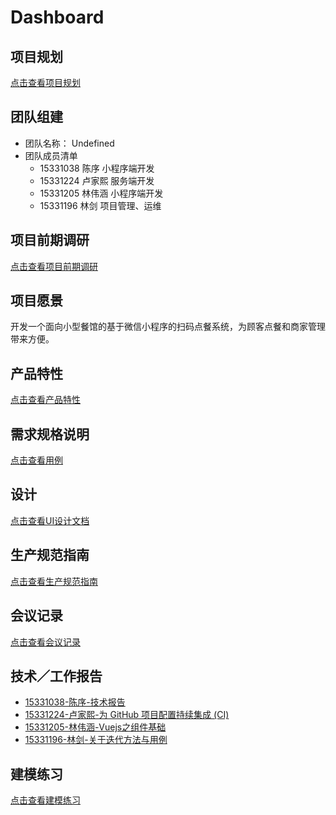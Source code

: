# Dashboard

## 项目规划

[点击查看项目规划](docs/项目规划.md)

## 团队组建

- 团队名称： Undefined
- 团队成员清单
  - 15331038 陈序 小程序端开发
  - 15331224 卢家熙 服务端开发
  - 15331205 林伟涵 小程序端开发
  - 15331196 林剑 项目管理、运维

## 项目前期调研

[点击查看项目前期调研](docs/项目前期调研.md)

## 项目愿景

开发一个面向小型餐馆的基于微信小程序的扫码点餐系统，为顾客点餐和商家管理带来方便。

## 产品特性

[点击查看产品特性](docs/产品特性.md)

## 需求规格说明

[点击查看用例](docs/用例.md)

## 设计

[点击查看UI设计文档](docs/UI设计.md)

## 生产规范指南

[点击查看生产规范指南](docs/生产规范指南.md)

## 会议记录

[点击查看会议记录](docs/会议记录.md)

## 技术／工作报告

- [15331038-陈序-技术报告](https://pak-choi.github.io/系统分析与设计/2018/03/15/SAAD-Report)
- [15331224-卢家熙-为 GitHub 项目配置持续集成 (CI)](https://daddytrap.github.io/tutorial/github/2018/04/10/travis-ci-tutorial.html)
- [15331205-林伟涵-Vuejs之组件基础](https://www.jianshu.com/p/95646734fb4c)
- [15331196-林剑-关于迭代方法与用例](http://blog.resetbypear.com/2018-04-15/%E5%85%B3%E4%BA%8E%E8%BF%AD%E4%BB%A3%E6%96%B9%E6%B3%95%E4%B8%8E%E7%94%A8%E4%BE%8B/)

## 建模练习

[点击查看建模练习](docs/建模练习.md)
